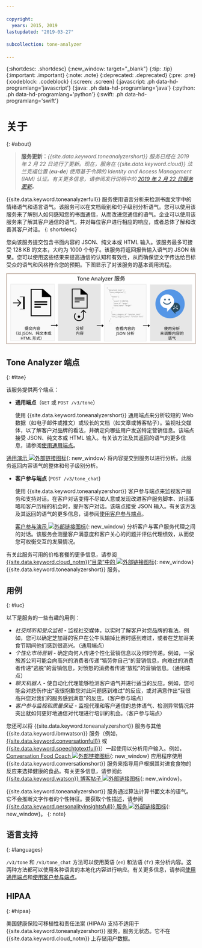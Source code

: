 ```yaml
---

copyright:
  years: 2015, 2019
lastupdated: "2019-03-27"

subcollection: tone-analyzer

---
```


{:shortdesc: .shortdesc}
{:new_window: target="_blank"}
{:tip: .tip}
{:important: .important}
{:note: .note}
{:deprecated: .deprecated}
{:pre: .pre}
{:codeblock: .codeblock}
{:screen: .screen}
{:javascript: .ph data-hd-programlang='javascript'}
{:java: .ph data-hd-programlang='java'}
{:python: .ph data-hd-programlang='python'}
{:swift: .ph data-hd-programlang='swift'}

# 关于
{: #about}

> **服务更新：***{{site.data.keyword.toneanalyzershort}} 服务已经在 2019 年 2 月 22 日进行了更新。现在，服务在 {{site.data.keyword.cloud}} 法兰克福位置 (**eu-de**) 使用基于令牌的 Identity and Access Management (IAM) 认证。有关更多信息，请参阅发行说明中的 [2019 年 2 月 22 日服务更新](/docs/services/tone-analyzer?topic=tone-analyzer-rnrn#February2019)。*

{{site.data.keyword.toneanalyzerfull}} 服务使用语言分析来检测书面文字中的情绪语气和语言语气。该服务可以在文档级别和句子级别分析语气。您可以使用该服务来了解别人如何感知您的书面通信，从而改进您通信的语气。企业可以使用该服务来了解其客户通信的语气，并对每位客户进行相应的响应，或者总体了解和改善其客户对话。
{: shortdesc}

您向该服务提交包含书面内容的 JSON、纯文本或 HTML 输入。该服务最多可接受 128 KB 的文本，大约为 1000 个句子。该服务将返回报告输入语气的 JSON 结果。您可以使用这些结果来提高通信的认知和有效性，从而确保您文字传达给目标受众的语气和风格符合您的预期。下图显示了对该服务的基本调用流程。

![将内容提交给 Tone Analyzer 服务并使用结果改进通信。](images/tone-analyzer.svg)

## Tone Analyzer 端点
{: #itae}

该服务提供两个端点：

-   **通用端点**（`GET` 或 `POST /v3/tone`）

    使用 {{site.data.keyword.toneanalyzershort}} 通用端点来分析较短的 Web 数据（如电子邮件或推文）或较长的文档（如文章或博客帖子）。监视社交媒体，以了解客户对品牌的看法，并确定向哪些用户发送特定营销信息。该端点接受 JSON、纯文本或 HTML 输入。有关该方法及其返回的语气的更多信息，请参阅[使用通用端点](/docs/services/tone-analyzer?topic=tone-analyzer-utgpe)。

[通用演示 ![外部链接图标](../../icons/launch-glyph.svg "外部链接图标")](https://tone-analyzer-demo.ng.bluemix.net/){: new_window} 将内容提交到服务以进行分析。此服务返回内容语气的整体和句子级别分析。
-   **客户参与端点** (`POST /v3/tone_chat`)

    使用 {{site.data.keyword.toneanalyzershort}} 客户参与端点来监视客户服务和支持对话。在客户对话变得不尽如人意或发现改进客户服务脚本、对话策略和客户历程的机会时，提升客户对话。该端点接受 JSON 输入。有关该方法及其返回的语气的更多信息，请参阅[使用客户参与端点](/docs/services/tone-analyzer?topic=tone-analyzer-utco)。

    [客户参与演示 ![外部链接图标](../../icons/launch-glyph.svg "外部链接图标")](https://customer-engagement-demo.ng.bluemix.net/){: new_window} 分析客户与客户服务代理之间的对话。该服务会测量客户满意度和客户关心的问题并评估代理绩效，从而使您可权衡交互的发展情况。

有关此服务可用的价格套餐的更多信息，请参阅 [{{site.data.keyword.cloud_notm}}“目录”中的 ![外部链接图标](../../icons/launch-glyph.svg "外部链接图标")](https://{DomainName}/catalog/services/tone-analyzer){: new_window} {{site.data.keyword.toneanalyzershort}} 服务。

## 用例
{: #iuc}

以下是服务的一些有趣的用例：

-   *社交倾听和受众监视* - 监视社交媒体，以实时了解客户对您品牌的看法。例如，您可以确定芝加哥的客户在公牛队输掉比赛时感到难过，或者在芝加哥美食节期间他们感到很高兴。（通用端点）
-   *个性化市场营销* - 确定向何人传递个性化营销信息以及何时传递。例如，一家旅游公司可能会向高兴的消费者传递“犒劳你自己”的营销信息，向难过的消费者传递“逃脱”的营销信息，对愤怒的消费者传递“放松”的营销信息。（通用端点）
-   *聊天机器人* - 使自动化代理能够检测客户语气并进行适当的反应。例如，您可能会对悲伤作出“我很抱歉您对此问题感到难过”的反应，或对满意作出“我很高兴您对我们的服务感到满意”的反应。（客户参与端点）
-   *客户参与监视和质量保证* - 监视代理和客户通信的总体语气、检测异常情况并突出就如何更好地通信对代理进行培训的机会。（客户参与端点）

您还可以将 {{site.data.keyword.toneanalyzershort}} 服务与其他 {{site.data.keyword.ibmwatson}} 服务（例如，[{{site.data.keyword.conversationfull}}](https://{DomainName}/docs/services/conversation/index.html) 或 [{{site.data.keyword.speechtotextfull}}](https://{DomainName}/docs/services/speech-to-text/index.html)）一起使用以分析用户输入。例如，[Conversation Food Coach ![外部链接图标](../../icons/launch-glyph.svg "外部链接图标")](https://food-coach.ng.bluemix.net/){: new_window} 应用程序使用 {{site.data.keyword.conversationshort}} 服务来指导用户根据其对进食食物的反应来选择健康的食品。有关更多信息，请参阅此 [{{site.data.keyword.watson}} 博客帖子 ![外部链接图标](../../icons/launch-glyph.svg "外部链接图标")](https://developer.ibm.com/watson/blog/2016/10/17/creating-a-compassionate-conversational-agent-using-watson-tone-analyzer-and-watson-conversation-services/){: new_window}。

{{site.data.keyword.toneanalyzershort}} 服务通过算法计算书面文本的语气。它不会推断文字作者的个性特征。要获取个性描述，请参阅 [{{site.data.keyword.personalityinsightsfull}} 服务 ![外部链接图标](../../icons/launch-glyph.svg "外部链接图标")](https://{DomainName}/docs/services/personality-insights/index.html){: new_window}。
{: note}

## 语言支持
{: #languages}

`/v3/tone` 和 `/v3/tone_chat` 方法可以使用英语 (`en`) 和法语 (`fr`) 来分析内容。这两种方法都可以使用各种语言的本地化内容进行响应。有关更多信息，请参阅[使用通用端点](/docs/services/tone-analyzer?topic=tone-analyzer-utgpe)和[使用客户参与端点](/docs/services/tone-analyzer?topic=tone-analyzer-utco)。

## HIPAA
{: #hipaa}

美国健康保险可移植性和责任法案 (HIPAA) 支持不适用于 {{site.data.keyword.toneanalyzershort}} 服务。服务无状态。它不在 {{site.data.keyword.cloud_notm}} 上存储用户数据。
